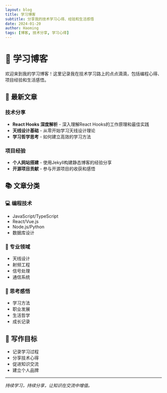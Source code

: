```yaml
---
layout: blog
title: 学习博客
subtitle: 分享我的技术学习心得、经验和生活感悟
date: 2024-01-20
author: Haoming
tags: [博客, 技术分享, 学习心得]
---
```


# 📝 学习博客

欢迎来到我的学习博客！这里记录我在技术学习路上的点点滴滴，包括编程心得、项目经验和生活感悟。

## 🚀 最新文章

### 技术分享
- **React Hooks 深度解析** - 深入理解React Hooks的工作原理和最佳实践
- **天线设计基础** - 从零开始学习天线设计理论
- **学习哲学思考** - 如何建立高效的学习方法

### 项目经验
- **个人网站搭建** - 使用Jekyll构建静态博客的经验分享
- **开源项目贡献** - 参与开源项目的收获和感悟

## 📚 文章分类

### 💻 编程技术
- JavaScript/TypeScript
- React/Vue.js
- Node.js/Python
- 数据库设计

### 📡 专业领域
- 天线设计
- 射频工程
- 信号处理
- 通信系统

### 💭 思考感悟
- 学习方法
- 职业发展
- 生活哲学
- 成长记录

## 🎯 写作目标

- 记录学习过程
- 分享技术心得
- 促进知识交流
- 建立个人品牌

---

*持续学习，持续分享，让知识在交流中增值。*






